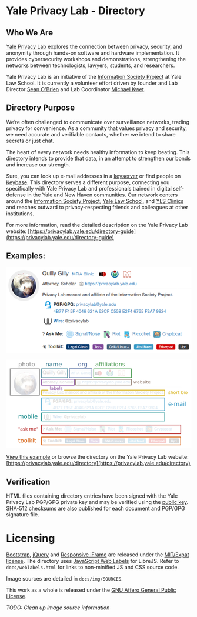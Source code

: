 # Yale Privacy Lab - Directory

## Who We Are

[Yale Privacy Lab](https://privacylab.yale.edu) explores the connection between privacy, security, and anonymity through hands-on software and hardware implementation. It provides cybersecurity workshops and demonstrations, strengthening the networks between technologists, lawyers, students, and researchers.

Yale Privacy Lab is an initiative of the [Information Society Project](https://www.law.yale.edu/isp) at Yale Law School. It is currently a volunteer effort driven by founder and Lab Director [Sean O'Brien](https://webio.me) and Lab Coordinator [Michael Kwet](https://mikekwet.com).

## Directory Purpose

We’re often challenged to communicate over surveillance networks, trading privacy for convenience. As a community that values privacy and security, we need accurate and verifiable contacts, whether we intend to share secrets or just chat.

The heart of every network needs healthy information to keep beating. This directory intends to provide that data, in an attempt to strengthen our bonds and increase our strength.

Sure, you can look up e-mail addresses in a [keyserver](https://pgp.mit.edu) or find people on [Keybase](https://keybase.io). This directory serves a different purpose, connecting you specifically with Yale Privacy Lab and professionals trained in digital self-defense in the Yale and New Haven communities. Our network centers around the [Information Society Project](https://law.yale.edu/isp), [Yale Law School](https://www.law.yale.edu), and [YLS Clinics](https://law.yale.edu/clinics/our-clinics) and reaches outward to privacy-respecting friends and colleagues at other institutions.

For more information, read the detailed description on the Yale Privacy Lab website:
[https://privacylab.yale.edu/directory-guide](https://privacylab.yale.edu/directory-guide)

## Examples:

[![Privacy Lab Directory Entry](https://github.com/yaleprivacylab/privacylab-directory/raw/master/docs/img/examples/example-directory_entry.png)](https://yaleprivacylab.github.io/privacylab-directory/example.html)

[![Privacy Lab Directory Entry](https://github.com/yaleprivacylab/privacylab-directory/raw/master/docs/img/examples/example-directory_entry_highlights.png)](https://yaleprivacylab.github.io/privacylab-directory/example.html)

[View this example](https://yaleprivacylab.github.io/privacylab-directory/example.html) or browse the directory on the Yale Privacy Lab website:
[https://privacylab.yale.edu/directory](https://privacylab.yale.edu/directory)

## Verification

HTML files containing directory entries have been signed with the Yale Privacy Lab PGP/GPG private key and may be verified using the [public key](https://pgp.mit.edu/pks/lookup?op=vindex&search=0xE2F46765F3A79924).  SHA-512 checksums are also published for each document and PGP/GPG signature file.

# Licensing

[Bootstrap](https://getbootstrap.com), [jQuery](https://jquery.com/) and [Responsive iFrame](https://npr.github.io/responsiveiframe/) are released under the [MIT/Expat license](https://opensource.org/licenses/MIT).  The directory uses [JavaScript Web Labels](https://www.gnu.org/software/librejs/manual/librejs.html#JavaScript-Web-Labels) for LibreJS.  Refer to `docs/weblabels.html` for links to non-minified JS and CSS source code.

Image sources are detailed in `docs/img/SOURCES`.

This work as a whole is released under the [GNU Affero General Public License](https://www.gnu.org/licenses/agpl-3.0.en.html).

_TODO: Clean up image source information_

